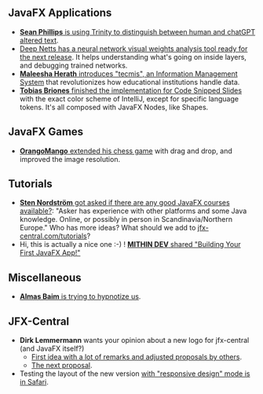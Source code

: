 ## JavaFX Applications

* [**Sean Phillips** is using Trinity to distinguish between human and chatGPT altered text](https://twitter.com/SeanMiPhillips/status/1666617132338102273).
* [Deep Netts has a neural network visual weights analysis tool ready for the next release](https://twitter.com/johanvos/status/1666416554110513158). It helps understanding what's going on inside layers, and debugging trained networks. 
* [**Maleesha Herath** introduces "tecmis", an Information Management System](https://twitter.com/MaleeshaH/status/1666865457599770625) that revolutionizes how educational institutions handle data.
* [**Tobias Briones** finished the implementation for Code Snipped Slides](https://twitter.com/tobiasbriones_/status/1666863274938204172) with the exact color scheme of IntelliJ, except for specific language tokens. It's all composed with JavaFX Nodes, like Shapes.

## JavaFX Games

* [**OrangoMango** extended his chess game](https://twitter.com/orango_mango/status/1666727933258485760) with drag and drop, and improved the image resolution.

## Tutorials

* [**Sten Nordström** got asked if there are any good JavaFX courses available?](https://twitter.com/safetyvalve/status/1664349425228038144): "Asker has experience with other platforms and some Java knowledge. Online, or possibly in person in Scandinavia/Northern Europe." Who has more ideas? What should we add to [jfx-central.com/tutorials](https://www.jfx-central.com/tutorials)?
* Hi, this is actually a nice one :-) ! [**MITHIN DEV** shared "Building Your First JavaFX App!"](https://twitter.com/MithinDev/status/1665709087135506432)

## Miscellaneous

* [**Almas Baim** is trying to hypnotize us](https://twitter.com/AlmasBaim/status/1664730029887037441).

## JFX-Central

* **Dirk Lemmermann** wants your opinion about a new logo for jfx-central (and JavaFX itself?)
  * [First idea with a lot of remarks and adjusted proposals by others](https://twitter.com/dlemmermann/status/1666478961675862022).
  * [The next proposal](https://twitter.com/dlemmermann/status/1666735588500811777).
* Testing the layout of the new version [with "responsive design" mode is in Safari](https://twitter.com/dlemmermann/status/1666771832765132801).
